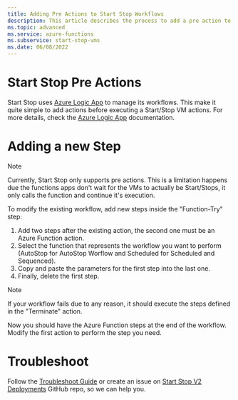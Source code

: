 ```yaml
---
title: Adding Pre Actions to Start Stop Workflows
description: This article describes the process to add a pre action to your Start Stop Workflow.
ms.topic: advanced
ms.service: azure-functions
ms.subservice: start-stop-vms
ms.date: 06/08/2022
---
```


# Start Stop Pre Actions

Start Stop uses [Azure Logic App](https://learn.microsoft.com/en-us/azure/logic-apps/logic-apps-overview) to manage its workflows. This make it quite simple to add actions before executing a Start/Stop VM actions. For more details, check the [Azure Logic App](https://learn.microsoft.com/en-us/azure/logic-apps/logic-apps-overview) documentation.

# Adding a new Step

> [!NOTE]
> Currently, Start Stop only supports pre actions. This is a limitation happens due the functions apps don't wait for the VMs to actually be Start/Stops, it only calls the function and continue it's execution.

To modify the existing workflow, add new steps inside the "Function-Try" step: 

 1. Add two steps after the existing action, the second one must be an Azure Function action.
 2. Select the function that represents the workflow you want to perform (AutoStop for AutoStop Worflow and Scheduled for Scheduled and Sequenced).
 3. Copy and paste the parameters for the first step into the last one.
 4. Finally, delete the first step. 

> [!NOTE]
> If your workflow fails due to any reason, it should execute the steps defined in the "Terminate" action.

Now you should have the Azure Function steps at the end of the workflow. Modify the first action to perform the step you need. 

# Troubleshoot
Follow the [Troubleshoot Guide](https://github.com/MicrosoftDocs/azure-docs/blob/main/articles/azure-functions/start-stop-vms/troubleshoot.md) or create an issue on [Start Stop V2 Deployments](https://github.com/microsoft/startstopv2-deployments) GitHub repo, so we can help you.

